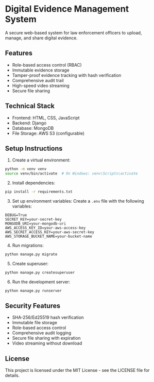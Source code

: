 # Digital Evidence Management System

A secure web-based system for law enforcement officers to upload, manage, and share digital evidence.

## Features

- Role-based access control (RBAC)
- Immutable evidence storage
- Tamper-proof evidence tracking with hash verification
- Comprehensive audit trail
- High-speed video streaming
- Secure file sharing

## Technical Stack

- Frontend: HTML, CSS, JavaScript
- Backend: Django
- Database: MongoDB
- File Storage: AWS S3 (configurable)

## Setup Instructions

1. Create a virtual environment:
```bash
python -m venv venv
source venv/bin/activate  # On Windows: venv\Scripts\activate
```

2. Install dependencies:
```bash
pip install -r requirements.txt
```

3. Set up environment variables:
Create a `.env` file with the following variables:
```
DEBUG=True
SECRET_KEY=your-secret-key
MONGODB_URI=your-mongodb-uri
AWS_ACCESS_KEY_ID=your-aws-access-key
AWS_SECRET_ACCESS_KEY=your-aws-secret-key
AWS_STORAGE_BUCKET_NAME=your-bucket-name
```

4. Run migrations:
```bash
python manage.py migrate
```

5. Create superuser:
```bash
python manage.py createsuperuser
```

6. Run the development server:
```bash
python manage.py runserver
```

## Security Features

- SHA-256/Ed25519 hash verification
- Immutable file storage
- Role-based access control
- Comprehensive audit logging
- Secure file sharing with expiration
- Video streaming without download

## License

This project is licensed under the MIT License - see the LICENSE file for details. 